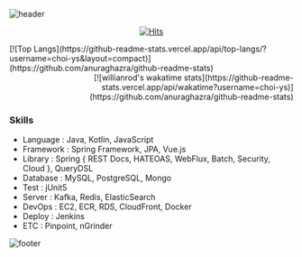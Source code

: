 <!-- Github Profile Readme로 프로필 꾸미기 : https://zzsza.github.io/development/2020/07/10/make-github-profile-readme/ -->

<!-- github theme -->
  ![header](https://capsule-render.vercel.app/api?type=slice&color=e0f0e3&height=150&section=header&text=retuoR&fontSize=45)


<!-- hits count : https://hits.seeyoufarm.com/ -->
<div align=center>
    
  [![Hits](https://hits.seeyoufarm.com/api/count/incr/badge.svg?url=https%3A%2F%2Fgithub.com%2Fchoi-ys&count_bg=%2379C83D&title_bg=%23555555&icon=&icon_color=%23E7E7E7&title=hits&edge_flat=false)](https://hits.seeyoufarm.com)

</div>


<!-- Committed Top Lang -->
<div align=center>
  <div align=left>
[![Top Langs](https://github-readme-stats.vercel.app/api/top-langs/?username=choi-ys&layout=compact)](https://github.com/anuraghazra/github-readme-stats)
  </div>
  <div align=right>
    [![willianrod's wakatime stats](https://github-readme-stats.vercel.app/api/wakatime?username=choi-ys)](https://github.com/anuraghazra/github-readme-stats)
  </div>
</div>


### Skills
 - Language : Java, Kotlin, JavaScript
 - Framework : Spring Framework, JPA, Vue.js
 - Library : Spring { REST Docs, HATEOAS, WebFlux, Batch, Security, Cloud }, QueryDSL
 - Database : MySQL, PostgreSQL, Mongo
 - Test : jUnit5
 - Server : Kafka, Redis, ElasticSearch
 - DevOps : EC2, ECR, RDS, CloudFront, Docker
 - Deploy : Jenkins
 - ETC : Pinpoint, nGrinder

![footer](https://capsule-render.vercel.app/api?section=footer&type=slice&color=e0f0e3)

